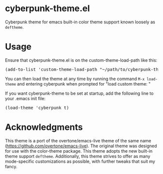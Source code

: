 cyberpunk-theme.el
==================

Cyberpunk theme for emacs built-in color theme support known loosely as <code>deftheme</code>. 

Usage
=====

Ensure that cyberpunk-theme.el is on the custom-theme-load-path like this: 

<pre>
(add-to-list 'custom-theme-load-path "~/path/to/cyberpunk-theme.el")
</pre>

You can then load the theme at any time by running the command <code>M-x load-theme</code> and entering cyberpunk when prompted for "load custom theme: "

If you want cyberpunk-theme to be set at startup, add the following line to your .emacs init file:

<pre>
(load-theme 'cyberpunk t)
</pre>

Acknowledgments 
===============

This theme is a port of the overtone/emacs-live theme of the same name (https://github.com/overtone/emacs-live). The original theme was designed for use with the color-theme package. This theme adopts the new built-in theme support <code>deftheme</code>. Additionally, this theme strives to offer as many mode-specific customizations as possible, with further tweaks that suit my fancy.
